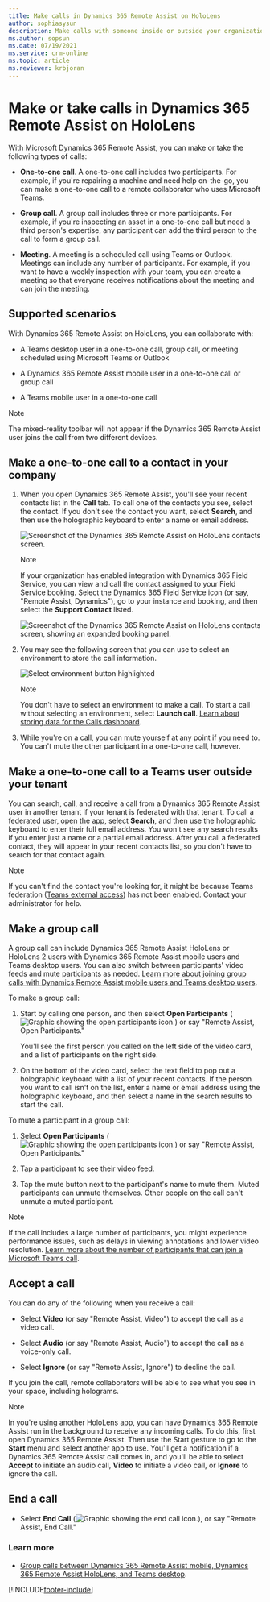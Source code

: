 ```yaml
---
title: Make calls in Dynamics 365 Remote Assist on HoloLens 
author: sophiasysun
description: Make calls with someone inside or outside your organization in Dynamics 365 Remote Assist on HoloLens
ms.author: sopsun
ms.date: 07/19/2021
ms.service: crm-online
ms.topic: article
ms.reviewer: krbjoran
---
```

# Make or take calls in Dynamics 365 Remote Assist on HoloLens

With Microsoft Dynamics 365 Remote Assist, you can make or take the following types of calls:  

- **One-to-one call**. A one-to-one call includes two participants. For example, if you're repairing a machine and need help on-the-go, you can make a one-to-one call to a remote collaborator who uses Microsoft Teams.

- **Group call**. A group call includes three or more participants. For example, if you're inspecting an asset in a one-to-one call but need a third person's expertise, any participant can add the third person to the call to form a group call.  

- **Meeting**. A meeting is a scheduled call using Teams or Outlook. Meetings can include any number of participants. For example, if you want to have a weekly inspection with your team, you can create a meeting so that everyone receives notifications about the meeting and can join the meeting.

## Supported scenarios

With Dynamics 365 Remote Assist on HoloLens, you can collaborate with:

- A Teams desktop user in a one-to-one call, group call, or meeting scheduled using Microsoft Teams or Outlook

- A Dynamics 365 Remote Assist mobile user in a one-to-one call or group call

- A Teams mobile user in a one-to-one call

> [!NOTE]
> The mixed-reality toolbar will not appear if the Dynamics 365 Remote Assist user joins the call from two different devices.

## Make a one-to-one call to a contact in your company

1. When you open Dynamics 365 Remote Assist, you'll see your recent contacts list in the **Call** tab. To call one of the contacts you see, select the contact. If you don't see the contact you want, select **Search**, and then use the holographic keyboard to enter a name or email address. 

    ![Screenshot of the Dynamics 365 Remote Assist on HoloLens contacts screen.](media/02.00-contacts.png)
    
    > [!NOTE]
    > If your organization has enabled integration with Dynamics 365 Field Service, you can view and call the contact assigned to your Field Service booking. Select the Dynamics 365 Field Service icon (or say, "Remote Assist, Dynamics"), go to your instance and booking, and then select the **Support Contact** listed.
    >
    > ![Screenshot of the Dynamics 365 Remote Assist on HoloLens contacts screen, showing an expanded booking panel.](media/07.01-dynamics-booking.png)
    
2. You may see the following screen that you can use to select an environment to store the call information.

    ![Select environment button highlighted](media/select-environment-2.PNG)
    
    > [!NOTE]
    > You don't have to select an environment to make a call. To start a call without selecting an environment, select **Launch call**. [Learn about storing data for the Calls dashboard](calls-dashboard.md).

3. While you're on a call, you can mute yourself at any point if you need to. You can't mute the other participant in a one-to-one call, however. 

## Make a one-to-one call to a Teams user outside your tenant

You can search, call, and receive a call from a Dynamics 365 Remote Assist user in another tenant if your tenant is federated with that tenant. To call a federated user, open the app, select **Search**, and then use the holographic keyboard to enter their full email address. You won't see any search results if you enter just a name or a partial email address. After you call a federated contact, they will appear in your recent contacts list, so you don't have to search for that contact again.

>[!Note]
> If you can't find the contact you're looking for, it might be because Teams federation ([Teams external access](https://docs.microsoft.com/microsoftteams/manage-external-access#:~:text=Enable%20your%20Organization%20to%20Communicate%20with%20another%20Teams,your%20organization%2C%20skip%20to%20step%205.%20See%20More.)) has not been enabled. Contact your administrator for help.

## Make a group call

A group call can include Dynamics 365 Remote Assist HoloLens or HoloLens 2 users with Dynamics 365 Remote Assist mobile users and Teams desktop users. You can also switch between participants' video feeds and mute participants as needed. [Learn more about joining group calls with Dynamics Remote Assist mobile users and Teams desktop users](./mobile-app/group-calling.md).

To make a group call:

1. Start by calling one person, and then select **Open Participants** (![Graphic showing the open participants icon.](media/RAHL_Participants.png)) or say "Remote Assist, Open Participants."

    You'll see the first person you called on the left side of the video card, and a list of participants on the right side. 

2. On the bottom of the video card, select the text field to pop out a holographic keyboard with a list of your recent contacts. If the person you want to call isn't on the list, enter a name or email address using the holographic keyboard, and then select a name in the search results to start the call.

To mute a participant in a group call:

1. Select **Open Participants** (![Graphic showing the open participants icon.](media/RAHL_Participants.png)) or say "Remote Assist, Open Participants." 

2. Tap a participant to see their video feed. 

3. Tap the mute button next to the participant's name to mute them. Muted participants can unmute themselves. Other people on the call can't unmute a muted participant.

> [!Note]
> If the call includes a large number of participants, you might experience performance issues, such as delays in viewing annotations and lower video resolution. [Learn more about the number of participants that can join a Microsoft Teams call](https://docs.microsoft.com/microsoftteams/limits-specifications-teams#meetings-and-calls). 

## Accept a call

You can do any of the following when you receive a call:

- Select **Video** (or say "Remote Assist, Video") to accept the call as a video call.

- Select **Audio** (or say "Remote Assist, Audio") to accept the call as a voice-only call. 

- Select **Ignore** (or say "Remote Assist, Ignore") to decline the call.

If you join the call, remote collaborators will be able to see what you see in your space, including holograms.

> [!Note]
> In you're using another HoloLens app, you can have Dynamics 365 Remote Assist run in the background to receive any incoming calls. To do this, first open Dynamics 365 Remote Assist. Then use the Start gesture to go to the **Start** menu and select another app to use. You'll get a notification if a Dynamics 365 Remote Assist call comes in, and you'll be able to select **Accept** to initiate an audio call, **Video** to initiate a video call, or **Ignore** to ignore the call.

## End a call

- Select **End Call** (![Graphic showing the end call icon.](media/RAHL_EndCall.png)), or say "Remote Assist, End Call."

### Learn more 
- [Group calls between Dynamics 365 Remote Assist mobile, Dynamics 365 Remote Assist HoloLens, and Teams desktop](./mobile-app/group-calling.md).


[!INCLUDE[footer-include](../includes/footer-banner.md)]
